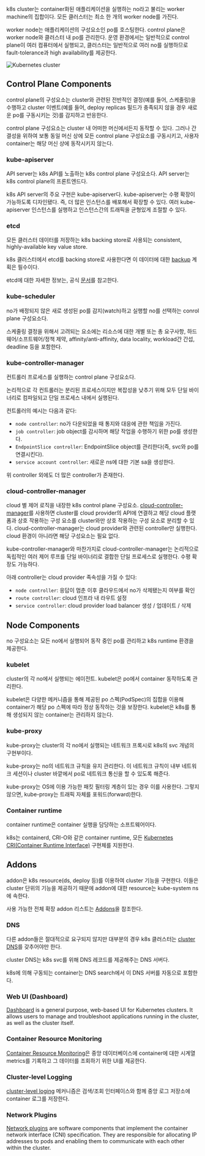 k8s cluster는 container화된 애플리케이션을 실행하는 no라고 불리는 worker machine의 집합이다. 모든 클러스터는 최소 한 개의 worker node를 가진다.

worker node는 애플리케이션의 구성요소인 po를 호스팅한다. control plane은 worker node와 클러스터 내 po를 관리한다. 운영 환경에서는 일반적으로 control plane이 여러 컴퓨터에서 실행되고, 클러스터는 일반적으로 여러 no를 실행하므로 fault-tolerance과 high availability를 제공한다.

![Kubernetes cluster](https://d33wubrfki0l68.cloudfront.net/2475489eaf20163ec0f54ddc1d92aa8d4c87c96b/e7c81/images/docs/components-of-kubernetes.svg)

## Control Plane Components
control plane의 구성요소는 cluster와 관련된 전반적인 결정(예를 들어, 스케줄링)을 수행하고 cluster 이벤트(예를 들어, deploy replicas 필드가 충족되지 않을 경우 새로운 po를 구동시키는 것)를 감지하고 반응한다.

control plane 구성요소는 cluster 내 어떠한 머신에서든지 동작할 수 있다. 그러나 간결성을 위하여 보통 동일 머신 상에 모든 control plane 구성요소를 구동시키고, 사용자 container는 해당 머신 상에 동작시키지 않는다.

### kube-apiserver
API server는 k8s API를 노출하는 k8s control plane 구성요소다. API server는 k8s control plane의 프론트엔드다.

k8s API server의 주요 구현은 kube-apiserver다. kube-apiserver는 수평 확장이 가능하도록 디자인됐다. 즉, 더 많은 인스턴스를 배포해서 확장할 수 있다. 여러 kube-apiserver 인스턴스를 실행하고 인스턴스간의 트래픽을 균형있게 조절할 수 있다.

### etcd
모든 클러스터 데이터를 저장하는 k8s backing store로 사용되는 consistent, highly-available key value store.

k8s 클러스터에서 etcd를 backing store로 사용한다면 이 데이터에 대한 [backup](https://kubernetes.io/docs/tasks/administer-cluster/configure-upgrade-etcd/#backing-up-an-etcd-cluster) 계획은 필수이다.

etcd에 대한 자세한 정보는, 공식 [문서](https://etcd.io/docs/)를 참고한다.

### kube-scheduler
no가 배정되지 않은 새로 생성된 po를 감지(watch)하고 실행할 no를 선택하는 conrol plane 구성요소다.

스케줄링 결정을 위해서 고려되는 요소에는 리소스에 대한 개별 또는 총 요구사항, 하드웨어/소프트웨어/정책 제약, affinity/anti-affinity, data locality, workload간 간섭, deadline 등을 포함한다.

### kube-controller-manager
컨트롤러 프로세스를 실행하는 control plane 구성요소다.

논리적으로 각 컨트롤러는 분리된 프로세스이지만 복잡성을 낮추기 위해 모두 단일 바이너리로 컴파일되고 단일 프로세스 내에서 실행된다.

컨트롤러의 예시는 다음과 같다:
- `node controller`: no가 다운되었을 때 통지와 대응에 관한 책임을 가진다.
- `job controller`: job object를 감시하며 해당 작업을 수행하기 위한 po를 생성한다.
- `EndpointSlice controller`: EndpointSlice object를 관리한다(즉, svc와 po를 연결시킨다).
- `service account controller`: 새로운 ns에 대한 기본 sa을 생성한다.

위 controller 외에도 더 많은 controller가 존재한다.

### cloud-controller-manager
cloud 별 제어 로직을 내장한 k8s control plane 구성요소. [cloud-controller-manager](https://kubernetes.io/docs/concepts/architecture/cloud-controller/)를 사용하면 cluster를 cloud provider의 API에 연결하고 해당 cloud 플랫폼과 상호 작용하는 구성 요소를 cluster와만 상호 작용하는 구성 요소로 분리할 수 있다. cloud-controller-manager는 cloud provider와 관련된 controller만 실행한다. cloud 환경이 아니라면 해당 구성요소는 필요 없다.

kube-controller-manager와 마찬가지로 cloud-controller-manager는 논리적으로 독립적인 여러 제어 루프를 단일 바이너리로 결합한 단일 프로세스로 실행한다. 수평 확장도 가능하다.

아래 controller는 cloud provider 족속성을 가질 수 있다:
- `node controller`: 응답이 멈춘 이후 클라우드에서 no가 삭제됐는지 여부를 확인
- `route controller`: cloud 인프라 내 라우트 설정
- `service controller`: cloud provider load balancer 생성 / 업데이트 / 삭제

## Node Components
no 구성요소는 모든 no에서 실행되어 동작 중인 po를 관리하고 k8s runtime 환경을 제공한다.

### kubelet
cluster의 각 no에서 실행되는 에이전트. kubelet은 po에서 container 동작하도록 관리한다.

kubelet은 다양한 메커니즘을 통해 제공된 po 스펙(PodSpec)의 집합을 이용해 container가 해당 po 스펙에 따라 정상 동작하는 것을 보장한다. kubelet은 k8s를 통해 생성되지 않는 container는 관리하지 않는다.

### kube-proxy
kube-proxy는 cluster의 각 no에서 실행되는 네트워크 프록시로 k8s의 svc 개념의 구현부이다.

kube-proxy는 no의 네트워크 규칙을 유지 관리한다. 이 네트워크 규칙이 내부 네트워크 세션이나 cluster 바깥에서 po로 네트워크 통신을 할 수 있도록 해준다.

kube-proxy는 OS에 이용 가능한 패킷 필터링 계층이 있는 경우 이를 사용한다. 그렇지 않으면, kube-proxy는 트래픽 자체를 포워드(forward)한다.

### Container runtime
container runtime은 container 실행을 담당하는 소프트웨어이다.

k8s는 containerd, CRI-O와 같은 container runtime, 모든 [Kubernetes CRI(Container Runtime Interface)](https://github.com/kubernetes/community/blob/master/contributors/devel/sig-node/container-runtime-interface.md) 구현체를 지원한다.

## Addons
addon은 k8s resource(ds, deploy 등)를 이용하여 cluster 기능을 구현한다. 이들은 cluster 단위의 기능을 제공하기 때문에 addon에 대한 resource는 kube-system ns에 속한다.

사용 가능한 전체 확장 addon 리스트는 [Addons](https://kubernetes.io/docs/concepts/cluster-administration/addons/)을 참조한다.

### DNS
다른 addon들은 절대적으로 요구되지 않지만 대부분의 경우 k8s 클러스터는 [cluster DNS](https://kubernetes.io/docs/concepts/services-networking/dns-pod-service/)를 갖추어야만 한다.

cluster DNS는 k8s svc를 위해 DNS 레코드를 제공해주는 DNS 서버다.

k8s에 의해 구동되는 container는 DNS search에서 이 DNS 서버를 자동으로 포함한다.

### Web UI (Dashboard)
[Dashboard](https://kubernetes.io/docs/tasks/access-application-cluster/web-ui-dashboard/) is a general purpose, web-based UI for Kubernetes clusters. It allows users to manage and troubleshoot applications running in the cluster, as well as the cluster itself.

### Container Resource Monitoring
[Container Resource Monitoring](https://kubernetes.io/docs/tasks/debug/debug-cluster/resource-usage-monitoring/)은 중앙 데이터베이스에 container에 대한 시계열 metrics를 기록하고 그 데이터를 조회하기 위한 UI를 제공한다.

### Cluster-level Logging
[cluster-level loging](https://kubernetes.io/docs/concepts/cluster-administration/logging/) 메커니즘은 검색/조회 인터페이스와 함께 중앙 로그 저장소에 container 로그를 저장한다.

### Network Plugins
[Network plugins](https://kubernetes.io/docs/concepts/extend-kubernetes/compute-storage-net/network-plugins/) are software components that implement the container network interface (CNI) specification. They are responsible for allocating IP addresses to pods and enabling them to communicate with each other within the cluster.